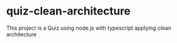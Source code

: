 # quiz-clean-architecture
This project is a Quiz using node.js with typescript applying clean architecture
